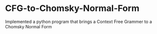 # CFG-to-Chomsky-Normal-Form
Implemented a python program that brings a Context Free Grammer to a Chomsky Normal Form
